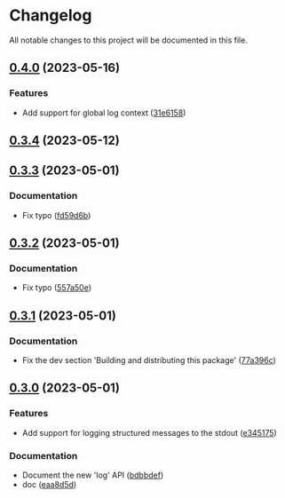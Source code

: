 # Changelog

All notable changes to this project will be documented in this file. 

## [0.4.0](https://github.com/nicolasdao/pypuffy/compare/v0.3.4...v0.4.0) (2023-05-16)

### Features

- Add support for global log context ([31e6158](https://github.com/nicolasdao/pypuffy/commit/31e6158))


## [0.3.4](https://github.com/nicolasdao/pypuffy/compare/v0.3.3...v0.3.4) (2023-05-12)


## [0.3.3](https://github.com/nicolasdao/pypuffy/compare/v0.3.2...v0.3.3) (2023-05-01)

### Documentation

- Fix typo ([fd59d6b](https://github.com/nicolasdao/pypuffy/commit/fd59d6b))


## [0.3.2](https://github.com/nicolasdao/pypuffy/compare/v0.3.1...v0.3.2) (2023-05-01)

### Documentation

- Fix typo ([557a50e](https://github.com/nicolasdao/pypuffy/commit/557a50e))


## [0.3.1](https://github.com/nicolasdao/pypuffy/compare/v0.3.0...v0.3.1) (2023-05-01)

### Documentation

- Fix the dev section 'Building and distributing this package' ([77a396c](https://github.com/nicolasdao/pypuffy/commit/77a396c))


## [0.3.0](https://github.com/nicolasdao/pypuffy/compare/v0.2.0...v0.3.0) (2023-05-01)

### Features

- Add support for logging structured  messages to the stdout ([e345175](https://github.com/nicolasdao/pypuffy/commit/e345175))

### Documentation

- Document the new 'log' API ([bdbbdef](https://github.com/nicolasdao/pypuffy/commit/bdbbdef))
- doc ([eaa8d5d](https://github.com/nicolasdao/pypuffy/commit/eaa8d5d))


